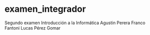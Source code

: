 # examen_integrador
Segundo examen Introducción a la Informática 
Agustin Perera
Franco Fantoni
Lucas Pérez Gomar
